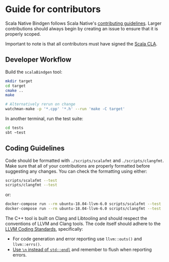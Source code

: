 # Guide for contributors

Scala Native Bindgen follows Scala Native's [contributing guidelines].
Larger contributions should always begin by creating an issue to
ensure that it is properly scoped.

Important to note is that all contributors must have signed the [Scala CLA].

 [contributing guidelines]: http://www.scala-native.org/en/latest/contrib/contributing.html
 [Scala CLA]: https://www.lightbend.com/contribute/cla/scala

## Developer Workflow

Build the `scalaBindgen` tool:

```sh
mkdir target
cd target
cmake ..
make

# Alternatively rerun on change
watchman-make -p '*.cpp' '*.h' --run 'make -C target'
```

In another terminal, run the test suite:

```sh
cd tests
sbt ~test
```

## Coding Guidelines

Code should be formatted with `./scripts/scalafmt` and `./scripts/clangfmt`.
Make sure that all of your contributions are properly formatted before
suggesting any changes. You can check the formatting using either:

```sh
scripts/scalafmt --test
scripts/clangfmt --test
```

or:

```sh
docker-compose run --rm ubuntu-18.04-llvm-6.0 scripts/scalafmt --test
docker-compose run --rm ubuntu-18.04-llvm-6.0 scripts/clangfmt --test
```

The C++ tool is built on Clang and Libtooling and should respect the conventions of
LLVM and Clang tools. The code itself should adhere to the [LLVM Coding Standards],
specifically:

 - For code generation and error reporting use `llvm::outs()` and `llvm::errs()`.
 - [Use `\n` instead of `std::endl`](https://llvm.org/docs/CodingStandards.html#avoid-std-endl)
   and remember to flush when reporting errors.

 [LLVM Coding Standards]: https://llvm.org/docs/CodingStandards.html
